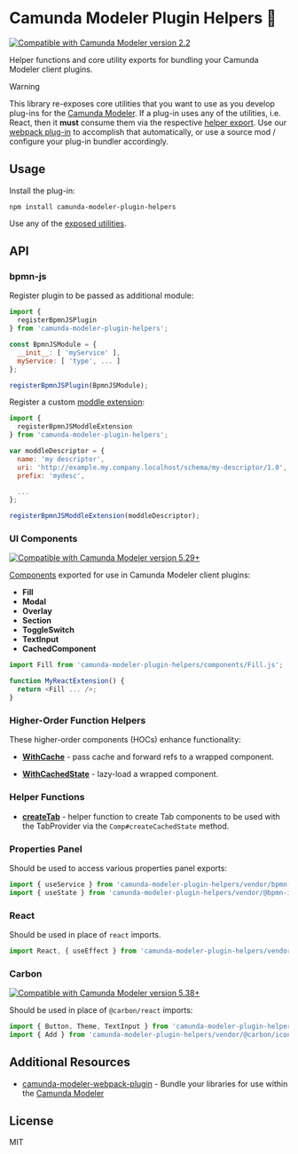# Camunda Modeler Plugin Helpers :electric_plug:

[![Compatible with Camunda Modeler version 2.2](https://img.shields.io/badge/Camunda%20Modeler-2.2+-blue.svg)](https://github.com/camunda/camunda-modeler)

Helper functions and core utility exports for bundling your Camunda Modeler client plugins.

> [!WARNING]
> This library re-exposes core utilities that you want to use as you develop plug-ins for the [Camunda Modeler](https://github.com/camunda/camunda-modeler).
> If a plug-in uses any of the utilities, i.e. React, then it **must** consume them via the respective [helper export](#api). Use our [webpack plug-in](https://github.com/camunda/camunda-modeler-webpack-plugin) to accomplish that automatically, or use a source mod / configure your plug-in bundler accordingly.


## Usage

Install the plug-in:

```
npm install camunda-modeler-plugin-helpers
```

Use any of the [exposed utilities](#api).

## API

### bpmn-js

Register plugin to be passed as additional module:

```javascript
import {
  registerBpmnJSPlugin
} from 'camunda-modeler-plugin-helpers';

const BpmnJSModule = {
  __init__: [ 'myService' ],
  myService: [ 'type', ... ]
};

registerBpmnJSPlugin(BpmnJSModule);
```

Register a custom [moddle extension](https://github.com/bpmn-io/bpmn-moddle):

```javascript
import {
  registerBpmnJSModdleExtension
} from 'camunda-modeler-plugin-helpers';

var moddleDescriptor = {
  name: 'my descriptor',
  uri: 'http://example.my.company.localhost/schema/my-descriptor/1.0',
  prefix: 'mydesc',

  ...
};

registerBpmnJSModdleExtension(moddleDescriptor);
```

### UI Components

[![Compatible with Camunda Modeler version 5.29+](https://img.shields.io/badge/Camunda%20Modeler-5.29+-blue.svg)](https://github.com/camunda/camunda-modeler)

[Components](https://github.com/camunda/camunda-modeler-plugin-helpers/tree/main/components) exported for use in Camunda Modeler client plugins:

- **Fill**
- **Modal**
- **Overlay** 
- **Section**
- **ToggleSwitch**
- **TextInput**
- **CachedComponent**

```javascript
import Fill from 'camunda-modeler-plugin-helpers/components/Fill.js';

function MyReactExtension() {
  return <Fill ... />;
}
```

### Higher-Order Function Helpers

These higher-order components (HOCs) enhance functionality:

- **[WithCache](https://github.com/camunda/camunda-modeler-plugin-helpers/blob/main/components/WithCache.js)** - pass cache and forward refs to a wrapped component.

- **[WithCachedState](https://github.com/camunda/camunda-modeler-plugin-helpers/blob/main/components/WithCachedState.js)** - lazy-load a wrapped component.

### Helper Functions

* **[createTab](https://github.com/camunda/camunda-modeler-plugin-helpers/blob/main/components/create-tab.js)** - helper function to create Tab components to be used with the TabProvider via the `Comp#createCachedState` method.

### Properties Panel

Should be used to access various properties panel exports:

```js
import { useService } from 'camunda-modeler-plugin-helpers/vendor/bpmn-js-properties-panel';
import { useState } from 'camunda-modeler-plugin-helpers/vendor/@bpmn-io/properties-panel/preact/hooks';
```

### React

Should be used in place of `react` imports.

```javascript
import React, { useEffect } from 'camunda-modeler-plugin-helpers/vendor/react.js';
```

### Carbon

[![Compatible with Camunda Modeler version 5.38+](https://img.shields.io/badge/Camunda%20Modeler-5.38+-blue.svg)](https://github.com/camunda/camunda-modeler)

Should be used in place of `@carbon/react` imports:

```javascript
import { Button, Theme, TextInput } from 'camunda-modeler-plugin-helpers/vendor/@carbon/react';
import { Add } from 'camunda-modeler-plugin-helpers/vendor/@carbon/icons-react';;
```

## Additional Resources

* [camunda-modeler-webpack-plugin](https://github.com/camunda/camunda-modeler-webpack-plugin) - Bundle your libraries for use within the [Camunda Modeler](https://github.com/camunda/camunda-modeler)


## License

MIT
